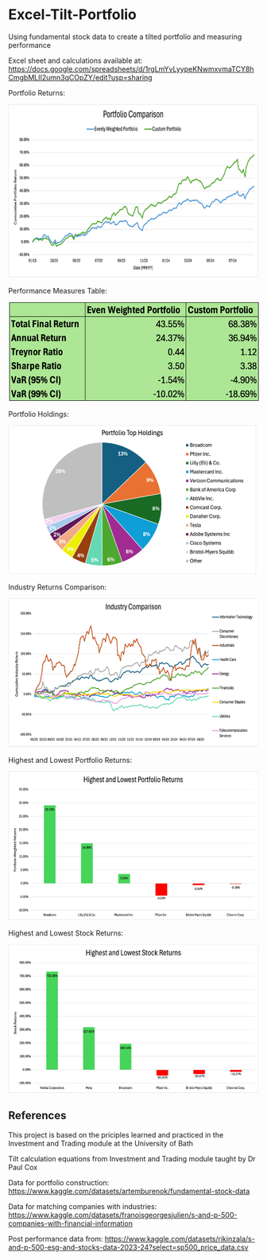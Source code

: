 # Excel-Tilt-Portfolio
Using fundamental stock data to create a tilted portfolio and measuring performance

Excel sheet and calculations available at: https://docs.google.com/spreadsheets/d/1rgLmYvLyypeKNwmxvmaTCY8hCmgbMLII2umn3qCOpZY/edit?usp=sharing

Portfolio Returns:

<img src="Portfolio Returns.png" alt="alt text" width="700" height="350">

Performance Measures Table:

<img src="Performance Measures Table.png" alt="alt text" width="600" height="200">

Portfolio Holdings:

<img src="Portfolio Holdings.png" alt="alt text" width="500" height="300">

Industry Returns Comparison:

<img src="Industry Returns.png" alt="alt text" width="600" height="300">

Highest and Lowest Portfolio Returns:

<img src="High Low Port Returns.png" alt="alt text" width="600" height="300">

Highest and Lowest Stock Returns:

<img src="High Low Stock Returns.png" alt="alt text" width="600" height="300">

## References

This project is based on the priciples learned and practiced in the Investment and Trading module at the University of Bath

Tilt calculation equations from Investment and Trading module taught by Dr Paul Cox

Data for portfolio construction:
https://www.kaggle.com/datasets/artemburenok/fundamental-stock-data

Data for matching companies with industries:
https://www.kaggle.com/datasets/franoisgeorgesjulien/s-and-p-500-companies-with-financial-information

Post performance data from:
https://www.kaggle.com/datasets/rikinzala/s-and-p-500-esg-and-stocks-data-2023-24?select=sp500_price_data.csv

